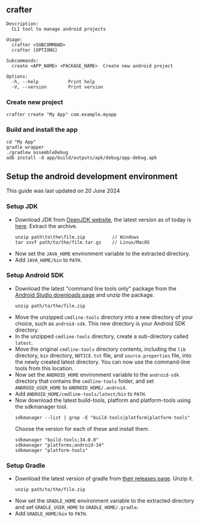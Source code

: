 ## crafter
```
Description:
  CLI tool to manage android projects

Usage:
  crafter <SUBCOMMAND>
  crafter [OPTIONS]

Subcommands:
  create <APP_NAME> <PACKAGE_NAME>  Create new android project

Options:
  -h, --help           Print help
  -V, --version        Print version
```

### Create new project
```
crafter create "My App" com.example.myapp
```

### Build and install the app
```
cd "My App"
gradle wrapper
./gradlew assembleDebug
adb install -d app/build/outputs/apk/debug/app-debug.apk
```

## Setup the android development environment
This guide was last updated on 20 June 2024
### Setup JDK
- Download JDK from [OpenJDK website](https://openjdk.org/), the latest version as of today is [here](https://jdk.java.net/22/). Extract the archive.
  ```
  unzip path\to\the\file.zip          // Windows
  tar zxvf path/to/the/file.tar.gz    // Linux/MacOS
  ```
- Now set the `JAVA_HOME` environment variable to the extracted directory.
- Add `JAVA_HOME/bin` to `PATH`.

### Setup Android SDK
- Download the latest "command line tools only" package from the [Android Studio downloads page](https://developer.android.com/studio) and unzip the package.
  ```
  unzip path/to/the/file.zip
  ```
- Move the unzipped `cmdline-tools` directory into a new directory of your choice, such as `android-sdk`. This new directory is your Android SDK directory.
- In the unzipped `cmdline-tools` directory, create a sub-directory called `latest`.
- Move the original `cmdline-tools` directory contents, including the `lib` directory, `bin` directory, `NOTICE.txt` file, and `source.properties` file, into the newly created latest directory. You can now use the command-line tools from this location.
- Now set the `ANDROID_HOME` environment variable to the `android-sdk` directory that contains the `cmdline-tools` folder, and set `ANDROID_USER_HOME` to `ANDROID_HOME/.android`.
- Add `ANDROID_HOME/cmdline-tools/latest/bin` to `PATH`.
- Now download the latest build-tools, platform and platform-tools using the sdkmanager tool.
  ```
  sdkmanager --list | grep -E "build-tools|platform|platform-tools"
  ```
  Choose the version for each of these and install them.
  ```
  sdkmanager "build-tools;34.0.0"
  sdkmanager "platforms;android-34"
  sdkmanager "platform-tools"
  ```

### Setup Gradle
- Download the latest version of gradle from [their releases page](https://gradle.org/releases/). Unzip it.
  ```
  unzip path/to/the/file.zip
  ```
- Now set the `GRADLE_HOME` environment variable to the extracted directory and set `GRADLE_USER_HOME` to `GRADLE_HOME/.gradle`.
- Add `GRADLE_HOME/bin` to `PATH`.
